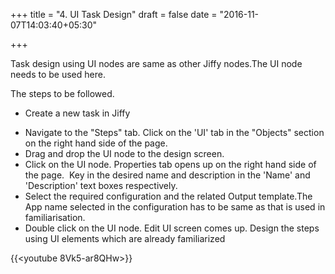 +++
title = "4. UI Task Design"
draft = false
date = "2016-11-07T14:03:40+05:30"

+++

Task design using UI nodes are same as other Jiffy nodes.The UI node needs to be used here.

The steps to be followed.


* Create a new task in Jiffy
+ Navigate to the "Steps" tab. Click on the 'UI' tab in the "Objects" section on the right hand side of the page.
+ Drag and drop the UI node to the design screen. 
+ Click on the UI node. Properties tab opens up on the right hand side of the page.  Key in the desired name and description in the 'Name' and 'Description' text boxes respectively.
+ Select the required configuration and the related Output template.The App name selected in the configuration has to be same as that is used in familiarisation.
+ Double click on the UI node. Edit UI screen comes up. Design the steps using UI elements which are already familiarized

{{<youtube 8Vk5-ar8QHw>}}
